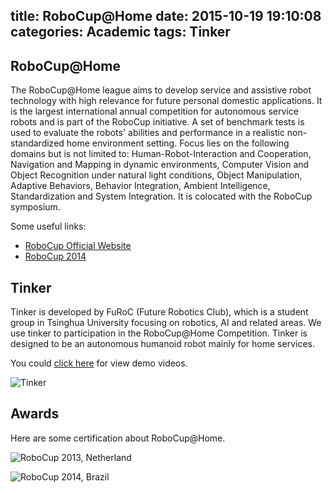 title: RoboCup@Home
date: 2015-10-19 19:10:08
categories: Academic
tags: Tinker
---

## RoboCup@Home

The RoboCup@Home league aims to develop service and assistive robot technology with high relevance for future personal domestic applications. It is the largest international annual competition for autonomous service robots and is part of the RoboCup initiative. A set of benchmark tests is used to evaluate the robots' abilities and performance in a realistic non-standardized home environment setting. Focus lies on the following domains but is not limited to: Human-Robot-Interaction and Cooperation, Navigation and Mapping in dynamic environments, Computer Vision and Object Recognition under natural light conditions, Object Manipulation, Adaptive Behaviors, Behavior Integration, Ambient Intelligence, Standardization and System Integration. It is colocated with the RoboCup symposium.
<!--more-->

Some useful links:
+ [RoboCup Official Website](http://www.robocupathome.org)
+ [RoboCup 2014](http://www.robocup2014.org)


## Tinker

Tinker is developed by FuRoC (Future Robotics Club), which is a student group in Tsinghua University focusing on robotics, AI and related areas. We use tinker to participation in the RoboCup@Home Competition. Tinker is designed to be an autonomous humanoid robot mainly for home services.

You could [click here](http://tinker.furoc.net/video.html) for view demo videos.


![Tinker](/img/robocup/1.png)

## Awards
Here are some certification about RoboCup@Home.


![RoboCup 2013, Netherland](/img/robocup/2.png)


![RoboCup 2014, Brazil ](/img/robocup/3.png)

